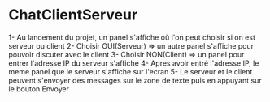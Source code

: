 # ChatClientServeur

1- Au lancement du projet, un panel s'affiche où l'on peut choisir si on est serveur ou client
2- Choisir OUI(Serveur) => un autre panel s'affiche pour pouvoir discuter avec le client
3- Choisir NON(Client) => un panel pour entrer l'adresse IP du serveur s'affiche
4- Apres avoir entré l'adresse IP, le meme panel que le serveur s'affiche sur l'ecran
5- Le serveur et le client peuvent s'envoyer des messages sur le zone de texte puis en appuyant sur le bouton Envoyer
